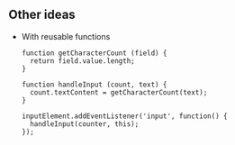 ## Other ideas

- With reusable functions
  ```
  function getCharacterCount (field) {
    return field.value.length;
  }

  function handleInput (count, text) {
    count.textContent = getCharacterCount(text);
  }

  inputElement.addEventListener('input', function() {
    handleInput(counter, this);
  });
  ```